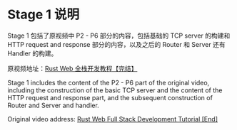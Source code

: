 # Stage 1 说明

Stage 1 包括了原视频中 P2 - P6 部分的内容，包括基础的 TCP server 的构建和 HTTP request and response 部分的内容，以及之后的 Router 和 Server 还有 Handler 的构建。

原视频地址：[Rust Web 全栈开发教程【完结】](https://www.bilibili.com/video/BV1RP4y1G7KF/)

Stage 1 includes the content of the P2 - P6 part of the original video, including the construction of the basic TCP server and the content of the HTTP request and response part, and the subsequent construction of Router and Server and handler.

Original video address: [Rust Web Full Stack Development Tutorial [End]](https://www.bilibili.com/video/BV1RP4y1G7KF/)

